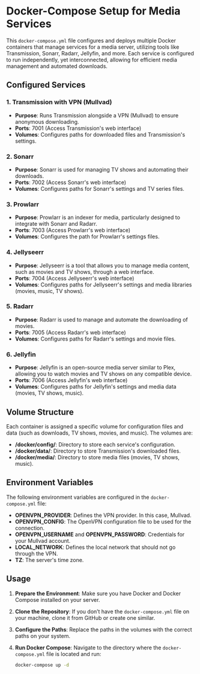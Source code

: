 # Docker-Compose Setup for Media Services

This `docker-compose.yml` file configures and deploys multiple Docker containers that manage services for a media server, utilizing tools like Transmission, Sonarr, Radarr, Jellyfin, and more. Each service is configured to run independently, yet interconnected, allowing for efficient media management and automated downloads.

## Configured Services

### 1. **Transmission with VPN (Mullvad)**
   - **Purpose**: Runs Transmission alongside a VPN (Mullvad) to ensure anonymous downloading.
   - **Ports**: 7001 (Access Transmission's web interface)
   - **Volumes**: Configures paths for downloaded files and Transmission's settings.

### 2. **Sonarr**
   - **Purpose**: Sonarr is used for managing TV shows and automating their downloads.
   - **Ports**: 7002 (Access Sonarr's web interface)
   - **Volumes**: Configures paths for Sonarr's settings and TV series files.

### 3. **Prowlarr**
   - **Purpose**: Prowlarr is an indexer for media, particularly designed to integrate with Sonarr and Radarr.
   - **Ports**: 7003 (Access Prowlarr's web interface)
   - **Volumes**: Configures the path for Prowlarr's settings files.

### 4. **Jellyseerr**
   - **Purpose**: Jellyseerr is a tool that allows you to manage media content, such as movies and TV shows, through a web interface.
   - **Ports**: 7004 (Access Jellyseerr's web interface)
   - **Volumes**: Configures paths for Jellyseerr's settings and media libraries (movies, music, TV shows).

### 5. **Radarr**
   - **Purpose**: Radarr is used to manage and automate the downloading of movies.
   - **Ports**: 7005 (Access Radarr's web interface)
   - **Volumes**: Configures paths for Radarr's settings and movie files.

### 6. **Jellyfin**
   - **Purpose**: Jellyfin is an open-source media server similar to Plex, allowing you to watch movies and TV shows on any compatible device.
   - **Ports**: 7006 (Access Jellyfin's web interface)
   - **Volumes**: Configures paths for Jellyfin's settings and media data (movies, TV shows, music).

## Volume Structure
Each container is assigned a specific volume for configuration files and data (such as downloads, TV shows, movies, and music). The volumes are:

- **/docker/config/**: Directory to store each service's configuration.
- **/docker/data/**: Directory to store Transmission's downloaded files.
- **/docker/media/**: Directory to store media files (movies, TV shows, music).

## Environment Variables
The following environment variables are configured in the `docker-compose.yml` file:

- **OPENVPN_PROVIDER**: Defines the VPN provider. In this case, Mullvad.
- **OPENVPN_CONFIG**: The OpenVPN configuration file to be used for the connection.
- **OPENVPN_USERNAME** and **OPENVPN_PASSWORD**: Credentials for your Mullvad account.
- **LOCAL_NETWORK**: Defines the local network that should not go through the VPN.
- **TZ**: The server's time zone.

## Usage

1. **Prepare the Environment**: Make sure you have Docker and Docker Compose installed on your server.
2. **Clone the Repository**: If you don’t have the `docker-compose.yml` file on your machine, clone it from GitHub or create one similar.
3. **Configure the Paths**: Replace the paths in the volumes with the correct paths on your system.
4. **Run Docker Compose**: Navigate to the directory where the `docker-compose.yml` file is located and run:

   ```bash
   docker-compose up -d
